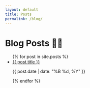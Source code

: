 ```yaml
---
layout: default
title: Posts
permalink: /blog/
---
```


<h1><strong>Blog Posts ✍🏻</strong></h1>

<ul>
{% for post in site.posts %}
  <li>
    <a href="{{ post.url }}">{{ post.title }}</a>
    <p>{{ post.date | date: "%B %d, %Y" }}</p>
  </li>
{% endfor %}
</ul>

